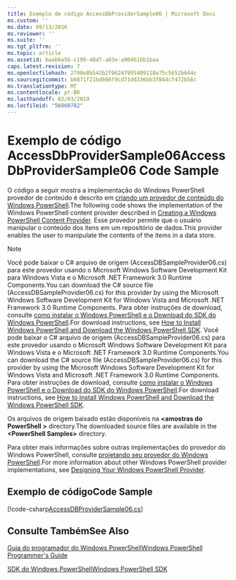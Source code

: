 ```yaml
---
title: Exemplo de código AccessDbProviderSample06 | Microsoft Docs
ms.custom: ''
ms.date: 09/13/2016
ms.reviewer: ''
ms.suite: ''
ms.tgt_pltfrm: ''
ms.topic: article
ms.assetid: baab6a56-c199-48d7-a03e-a904b1bb1baa
caps.latest.revision: 7
ms.openlocfilehash: 2798e8b542b2f06247955409118e75c5652b644c
ms.sourcegitcommit: b6871f21bd666f9cd71dd336bb3f844cf472b56c
ms.translationtype: MT
ms.contentlocale: pt-BR
ms.lasthandoff: 02/03/2019
ms.locfileid: "56860782"
---
```

# <a name="accessdbprovidersample06-code-sample"></a><span data-ttu-id="0a690-102">Exemplo de código AccessDbProviderSample06</span><span class="sxs-lookup"><span data-stu-id="0a690-102">AccessDbProviderSample06 Code Sample</span></span>

<span data-ttu-id="0a690-103">O código a seguir mostra a implementação do Windows PowerShell provedor de conteúdo é descrito em [criando um provedor de conteúdo do Windows PowerShell](./creating-a-windows-powershell-content-provider.md).</span><span class="sxs-lookup"><span data-stu-id="0a690-103">The following code shows the implementation of the Windows PowerShell content provider described in [Creating a Windows PowerShell Content Provider](./creating-a-windows-powershell-content-provider.md).</span></span> <span data-ttu-id="0a690-104">Esse provedor permite que o usuário manipular o conteúdo dos itens em um repositório de dados.</span><span class="sxs-lookup"><span data-stu-id="0a690-104">This provider enables the user to manipulate the contents of the items in a data store.</span></span>

> [!NOTE]
> <span data-ttu-id="0a690-105">Você pode baixar o C# arquivo de origem (AccessDBSampleProvider06.cs) para este provedor usando o Microsoft Windows Software Development Kit para Windows Vista e o Microsoft .NET Framework 3.0 Runtime Components.</span><span class="sxs-lookup"><span data-stu-id="0a690-105">You can download the C# source file (AccessDBSampleProvider06.cs) for this provider by using the Microsoft Windows Software Development Kit for Windows Vista and Microsoft .NET Framework 3.0 Runtime Components.</span></span> <span data-ttu-id="0a690-106">Para obter instruções de download, consulte [como instalar o Windows PowerShell e o Download do SDK do Windows PowerShell](/powershell/developer/installing-the-windows-powershell-sdk).</span><span class="sxs-lookup"><span data-stu-id="0a690-106">For download instructions, see [How to Install Windows PowerShell and Download the Windows PowerShell SDK](/powershell/developer/installing-the-windows-powershell-sdk).</span></span>
> <span data-ttu-id="0a690-107">Você pode baixar o C# arquivo de origem (AccessDBSampleProvider06.cs) para este provedor usando o Microsoft Windows Software Development Kit para Windows Vista e o Microsoft .NET Framework 3.0 Runtime Components.</span><span class="sxs-lookup"><span data-stu-id="0a690-107">You can download the C# source file (AccessDBSampleProvider06.cs) for this provider by using the Microsoft Windows Software Development Kit for Windows Vista and Microsoft .NET Framework 3.0 Runtime Components.</span></span> <span data-ttu-id="0a690-108">Para obter instruções de download, consulte [como instalar o Windows PowerShell e o Download do SDK do Windows PowerShell](/powershell/developer/installing-the-windows-powershell-sdk).</span><span class="sxs-lookup"><span data-stu-id="0a690-108">For download instructions, see [How to Install Windows PowerShell and Download the Windows PowerShell SDK](/powershell/developer/installing-the-windows-powershell-sdk).</span></span>
>
> <span data-ttu-id="0a690-109">Os arquivos de origem baixado estão disponíveis na  **\<amostras do PowerShell >** directory.</span><span class="sxs-lookup"><span data-stu-id="0a690-109">The downloaded source files are available in the **\<PowerShell Samples>** directory.</span></span>
>
> <span data-ttu-id="0a690-110">Para obter mais informações sobre outras implementações do provedor do Windows PowerShell, consulte [projetando seu provedor do Windows PowerShell](./designing-your-windows-powershell-provider.md).</span><span class="sxs-lookup"><span data-stu-id="0a690-110">For more information about other Windows PowerShell provider implementations, see [Designing Your Windows PowerShell Provider](./designing-your-windows-powershell-provider.md).</span></span>

## <a name="code-sample"></a><span data-ttu-id="0a690-111">Exemplo de código</span><span class="sxs-lookup"><span data-stu-id="0a690-111">Code Sample</span></span>

[!code-csharp[AccessDBProviderSample06.cs](../../powershell-sdk-samples/SDK-2.0/csharp/AccessDBProviderSample06/AccessDBProviderSample06.cs#L11-L2399 "AccessDBProviderSample06.cs")]

## <a name="see-also"></a><span data-ttu-id="0a690-112">Consulte Também</span><span class="sxs-lookup"><span data-stu-id="0a690-112">See Also</span></span>

[<span data-ttu-id="0a690-113">Guia do programador do Windows PowerShell</span><span class="sxs-lookup"><span data-stu-id="0a690-113">Windows PowerShell Programmer's Guide</span></span>](./windows-powershell-programmer-s-guide.md)

[<span data-ttu-id="0a690-114">SDK do Windows PowerShell</span><span class="sxs-lookup"><span data-stu-id="0a690-114">Windows PowerShell SDK</span></span>](../windows-powershell-reference.md)